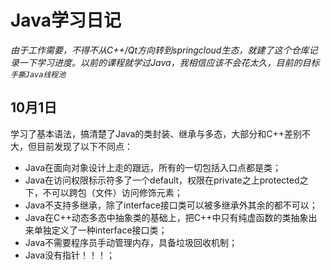 # Java学习日记
*由于工作需要，不得不从C++/Qt方向转到springcloud生态，就建了这个仓库记录一下学习进度。以前的课程就学过Java，我相信应该不会花太久，目前的目标`手撕Java线程池`*

## 10月1日
学习了基本语法，搞清楚了Java的类封装、继承与多态，大部分和C++差别不大，但目前发现了以下不同点：
- Java在面向对象设计上走的跟远，所有的一切包括入口点都是类；
- Java在访问权限标示符多了一个default，权限在private之上protected之下，不可以跨包（文件）访问修饰元素；
- Java不支持多继承，除了interface接口类可以被多继承外其余的都不可以；
- Java在C++动态多态中抽象类的基础上，把C++中只有纯虚函数的类抽象出来单独定义了一种interface接口类；
- Java不需要程序员手动管理内存，具备垃圾回收机制；
- Java没有指针！！！；
